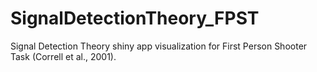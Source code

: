 # SignalDetectionTheory_FPST
Signal Detection Theory shiny app visualization for First Person Shooter Task (Correll et al., 2001).
